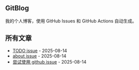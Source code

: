## GitBlog

我的个人博客，使用 GitHub Issues 和 GitHub Actions 自动生成。


## 所有文章

- [TODO issue](https://github.com/supertiny99/gitblog/issues/3) - 2025-08-14
- [about issue](https://github.com/supertiny99/gitblog/issues/2) - 2025-08-14
- [尝试使用 github issue](https://github.com/supertiny99/gitblog/issues/1) - 2025-08-14
